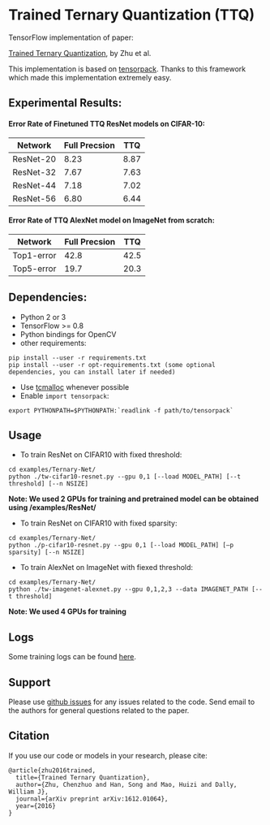 # Trained Ternary Quantization (TTQ)
TensorFlow implementation of paper:

[Trained Ternary Quantization](https://arxiv.org/pdf/1612.01064v1), by Zhu et al.

This implementation is based on [tensorpack](https://github.com/ppwwyyxx/tensorpack). Thanks to this framework which made this implementation extremely easy.


## Experimental Results:

#### Error Rate of Finetuned TTQ ResNet models on CIFAR-10:

| Network       | Full Precsion | TTQ         |
| ------------- | ------------- | ----------- |
| ResNet-20     | 8.23          | 8.87        |
| ResNet-32     | 7.67          | 7.63        |
| ResNet-44     | 7.18          | 7.02        |
| ResNet-56     | 6.80          | 6.44        |

#### Error Rate of TTQ AlexNet model on ImageNet from scratch:

| Network       | Full Precsion | TTQ         |
| ------------- | ------------- | ----------- |
| Top1-error    | 42.8          | 42.5        |
| Top5-error    | 19.7          | 20.3        |

## Dependencies:

+ Python 2 or 3
+ TensorFlow >= 0.8
+ Python bindings for OpenCV
+ other requirements:
```
pip install --user -r requirements.txt
pip install --user -r opt-requirements.txt (some optional dependencies, you can install later if needed)
```
+ Use [tcmalloc](http://goog-perftools.sourceforge.net/doc/tcmalloc.html) whenever possible
+ Enable `import tensorpack`:
```
export PYTHONPATH=$PYTHONPATH:`readlink -f path/to/tensorpack`
```

## Usage

+ To train ResNet on CIFAR10 with fixed threshold:
```
cd examples/Ternary-Net/
python ./tw-cifar10-resnet.py --gpu 0,1 [--load MODEL_PATH] [--t threshold] [--n NSIZE]
```
**Note: We used 2 GPUs for training and pretrained model can be obtained using /examples/ResNet/**

+ To train ResNet on CIFAR10 with fixed sparsity:
```
cd examples/Ternary-Net/
python ./p-cifar10-resnet.py --gpu 0,1 [--load MODEL_PATH] [—p sparsity] [--n NSIZE]
```
+ To train AlexNet on ImageNet with fiexed threshold:
```
cd examples/Ternary-Net/
python ./tw-imagenet-alexnet.py --gpu 0,1,2,3 --data IMAGENET_PATH [--t threshold]
```
**Note: We used 4 GPUs for training**

## Logs
Some training logs can be found [here](./examples/Ternary-Net/train_log).

## Support

Please use [github issues](https://github.com/czhu95/ternarynet/issues) for any issues related to the code.
Send email to the authors for general questions related to the paper.

## Citation

If you use our code or models in your research, please cite:
```
@article{zhu2016trained,
  title={Trained Ternary Quantization},
  author={Zhu, Chenzhuo and Han, Song and Mao, Huizi and Dally, William J},
  journal={arXiv preprint arXiv:1612.01064},
  year={2016}
}
```
